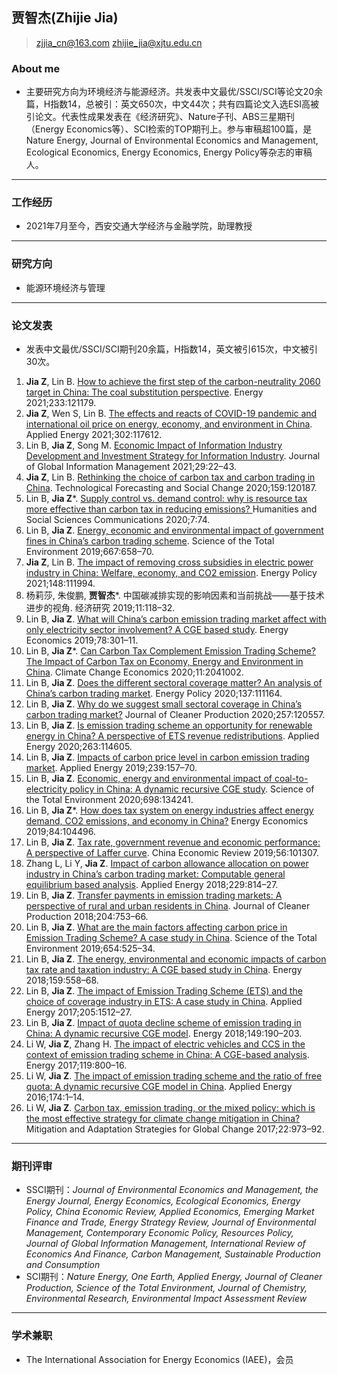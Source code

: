 
## 贾智杰(Zhijie Jia)
> zjjia_cn@163.com
> zhijie_jia@xjtu.edu.cn

### About me
* 主要研究方向为环境经济与能源经济。共发表中文最优/SSCI/SCI等论文20余篇，H指数14，总被引：英文650次，中文44次；共有四篇论文入选ESI高被引论文。代表性成果发表在《经济研究》、Nature子刊、ABS三星期刊（Energy Economics等）、SCI检索的TOP期刊上。参与审稿超100篇，是Nature Energy, Journal of Environmental Economics and Management, Ecological Economics, Energy Economics, Energy Policy等杂志的审稿人。
---
### 工作经历
* 2021年7月至今，西安交通大学经济与金融学院，助理教授
---
### 研究方向
* 能源环境经济与管理
---
### 论文发表
* 发表中文最优/SSCI/SCI期刊20余篇，H指数14，英文被引615次，中文被引30次。
1. **Jia Z**, Lin B. [How to achieve the first step of the carbon-neutrality 2060 target in China: The coal substitution perspective](https://doi.org/10.1016/j.energy.2021.121179). Energy 2021;233:121179.
2. **Jia Z**, Wen S, Lin B. [The effects and reacts of COVID-19 pandemic and international oil price on energy, economy, and environment in China](https://doi.org/10.1016/j.apenergy.2021.117612). Applied Energy 2021;302:117612. 
3. Lin B, **Jia Z**, Song M. [Economic Impact of Information Industry Development and Investment Strategy for Information Industry](https://doi.org/10.4018/JGIM.2021010102). Journal of Global Information Management 2021;29:22–43.
4. **Jia Z**, Lin B. [Rethinking the choice of carbon tax and carbon trading in China](https://doi.org/10.1016/j.techfore.2020.120187). Technological Forecasting and Social Change 2020;159:120187.
5. Lin B, **Jia Z***. [Supply control vs. demand control: why is resource tax more effective than carbon tax in reducing emissions? ](https://doi.org/10.1057/s41599-020-00569-w) Humanities and Social Sciences Communications 2020;7:74.
6. Lin B, **Jia Z**. [Energy, economic and environmental impact of government fines in China’s carbon trading scheme](https://doi.org/10.1016/j.scitotenv.2019.02.405). Science of the Total Environment 2019;667:658–70.
7. **Jia Z**, Lin B. [The impact of removing cross subsidies in electric power industry in China: Welfare, economy, and CO2 emission](https://doi.org/10.1016/j.enpol.2020.111994). Energy Policy 2021;148:111994.
8. 杨莉莎, 朱俊鹏, **贾智杰***. 中国碳减排实现的影响因素和当前挑战——基于技术进步的视角. 经济研究 2019;11:118–32.
9. Lin B, **Jia Z**. [What will China’s carbon emission trading market affect with only electricity sector involvement? A CGE based study](https://doi.org/10.1016/j.eneco.2018.11.030). Energy Economics 2019;78:301–11.
10. Lin B, **Jia Z***. [Can Carbon Tax Complement Emission Trading Scheme? The Impact of Carbon Tax on Economy, Energy and Environment in China](https://doi.org/10.1142/S201000782041002X). Climate Change Economics 2020;11:2041002.
11. Lin B, **Jia Z**. [Does the different sectoral coverage matter? An analysis of China’s carbon trading market](https://doi.org/10.1016/j.enpol.2019.111164). Energy Policy 2020;137:111164.
12. Lin B, **Jia Z**. [Why do we suggest small sectoral coverage in China’s carbon trading market?](https://doi.org/10.1016/j.jclepro.2020.120557) Journal of Cleaner Production 2020;257:120557.
13. Lin B, **Jia Z**. [Is emission trading scheme an opportunity for renewable energy in China? A perspective of ETS revenue redistributions](https://doi.org/10.1016/j.apenergy.2020.114605). Applied Energy 2020;263:114605.
14. Lin B, **Jia Z**. [Impacts of carbon price level in carbon emission trading market](https://doi.org/10.1016/j.apenergy.2019.01.194). Applied Energy 2019;239:157–70.
15. Lin B, **Jia Z**. [Economic, energy and environmental impact of coal-to-electricity policy in China: A dynamic recursive CGE study](https://doi.org/10.1016/j.scitotenv.2019.134241). Science of the Total Environment 2020;698:134241.
16. Lin B, **Jia Z***. [How does tax system on energy industries affect energy demand, CO2 emissions, and economy in China?](https://doi.org/10.1016/j.eneco.2019.104496) Energy Economics 2019;84:104496. 
17. Lin B, **Jia Z**. [Tax rate, government revenue and economic performance: A perspective of Laffer curve](https://doi.org/10.1016/j.chieco.2019.101307). China Economic Review 2019;56:101307.
18. Zhang L, Li Y, **Jia Z**. [Impact of carbon allowance allocation on power industry in China’s carbon trading market: Computable general equilibrium based analysis](https://doi.org/10.1016/j.apenergy.2018.08.055). Applied Energy 2018;229:814–27.
19. Lin B, **Jia Z**. [Transfer payments in emission trading markets: A perspective of rural and urban residents in China](https://doi.org/10.1016/j.jclepro.2018.09.079). Journal of Cleaner Production 2018;204:753–66.
20. Lin B, **Jia Z**. [What are the main factors affecting carbon price in Emission Trading Scheme? A case study in China](https://doi.org/10.1016/j.scitotenv.2018.11.106). Science of the Total Environment 2019;654:525–34.
21. Lin B, **Jia Z**. [The energy, environmental and economic impacts of carbon tax rate and taxation industry: A CGE based study in China](https://doi.org/10.1016/j.energy.2018.06.167). Energy 2018;159:558–68.
22. Lin B, **Jia Z**. [The impact of Emission Trading Scheme (ETS) and the choice of coverage industry in ETS: A case study in China](https://doi.org/10.1016/j.apenergy.2017.08.098). Applied Energy 2017;205:1512–27.
23. Lin B, **Jia Z**. [Impact of quota decline scheme of emission trading in China: A dynamic recursive CGE model](https://doi.org/10.1016/j.energy.2018.02.039). Energy 2018;149:190–203.
24. Li W, **Jia Z**, Zhang H. [The impact of electric vehicles and CCS in the context of emission trading scheme in China: A CGE-based analysis](https://doi.org/10.1016/j.energy.2016.11.059). Energy 2017;119:800–16. 
25. Li W, **Jia Z**. [The impact of emission trading scheme and the ratio of free quota: A dynamic recursive CGE model in China](https://doi.org/10.1016/j.apenergy.2016.04.086). Applied Energy 2016;174:1–14.
26. Li W, **Jia Z**. [Carbon tax, emission trading, or the mixed policy: which is the most effective strategy for climate change mitigation in China? ](https://doi.org/10.1007/s11027-016-9710-3) Mitigation and Adaptation Strategies for Global Change 2017;22:973–92.

---
### 期刊评审
* SSCI期刊：*Journal of Environmental Economics and Management, the Energy Journal, Energy Economics, Ecological Economics, Energy Policy, China Economic Review, Applied Economics, Emerging Market Finance and Trade, Energy Strategy Review, Journal of Environmental Management, Contemporary Economic Policy, Resources Policy, Journal of Global Information Management, International Review of Economics And Finance, Carbon Management, Sustainable Production and Consumption*
* SCI期刊：*Nature Energy, One Earth, Applied Energy, Journal of Cleaner Production, Science of the Total Environment, Journal of Chemistry, Environmental Research, Environmental Impact Assessment Review*

---
### 学术兼职
* The International Association for Energy Economics (IAEE)，会员
